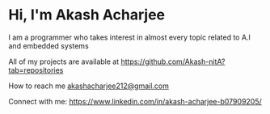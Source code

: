 
# Hi, I'm Akash Acharjee

I am a programmer who takes interest in almost every topic related to A.I and embedded systems

All of my projects are available at https://github.com/Akash-nitA?tab=repositories

How to reach me akashacharjee212@gmail.com

Connect with me:
  https://www.linkedin.com/in/akash-acharjee-b07909205/
